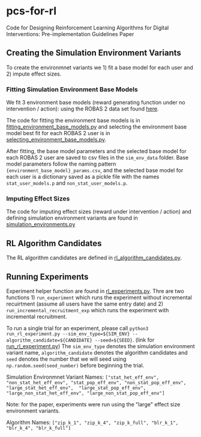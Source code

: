 # pcs-for-rl
Code for Designing Reinforcement Learning Algorithms for Digital Interventions: Pre-implementation Guidelines Paper

## Creating the Simulation Environment Variants
To create the environmnet variants we 1) fit a base model for each user and 2) impute effect sizes.

### Fitting Simulation Environment Base Models

We fit 3 environment base models (reward generating function under no intervention / action): using the ROBAS 2 data set found [here](https://github.com/ROBAS-UCLA/ROBAS.2/blob/master/inst/extdata/robas_2_data.csv).

The code for fitting the environment base models is in [fitting_environment_base_models.py](https://github.com/StatisticalReinforcementLearningLab/pcs-for-rl/blob/main/code/fitting_environment_base_models.py) and selecting the environment base model best fit for each ROBAS 2 user is in [selecting_environment_base_models.py](https://github.com/StatisticalReinforcementLearningLab/pcs-for-rl/blob/main/code/selecting_environment_base_models.py).

After fitting, the base model parameters and the selected base model for each ROBAS 2 user are saved to csv files in the `sim_env_data` folder.
Base model parameters follow the naming pattern `{environment_base_model}_params.csv`, and the selected base model for each user is a dictionary saved as a pickle file with the names `stat_user_models.p` and `non_stat_user_models.p`.

### Imputing Effect Sizes
The code for imputing effect sizes (reward under intervention / action) and defining simulation environment variants are found in [simulation_environments.py](https://github.com/StatisticalReinforcementLearningLab/pcs-for-rl/blob/main/code/simulation_environments.py)

## RL Algorithm Candidates
The RL algorithm candidates are defined in [rl_algorithm_candidates.py](https://github.com/StatisticalReinforcementLearningLab/pcs-for-rl/blob/main/code/rl_algorithm_candidates.py).

## Running Experiments
Experiment helper function are found in [rl_experiments.py](https://github.com/StatisticalReinforcementLearningLab/pcs-for-rl/blob/main/code/rl_experiments.py). Thre are two functions 1) `run_experiment` which runs the experiment without incremental recuirtment (assume all users have the same entry date) and 2) `run_incremental_recruitment_exp` which runs the experiment with incremental recruitment.

To run a single trial for an experiment, please call `python3 run_rl_experiment.py --sim_env_type=${SIM_ENV} --algorithm_candidate=${CANDIDATE} --seed=${SEED}`. (link for [run_rl_experiment.py](https://github.com/StatisticalReinforcementLearningLab/pcs-for-rl/blob/main/code/run_rl_experiment.py))  The `sim_env_type` denotes the simulation environment variant name, `algorithm_candidate` denotes the algorithm candidates and `seed` denotes the number that we will seed using `np.random.seed(seed_number)` before beginning the trial. 

Simulation Environmnet Variant Names:
`["stat_het_eff_env", "non_stat_het_eff_env", "stat_pop_eff_env", "non_stat_pop_eff_env", "large_stat_het_eff_env",  "large_stat_pop_eff_env", "large_non_stat_het_eff_env", "large_non_stat_pop_eff_env"]`

Note: for the paper, experiments were run using the "large" effect size environment variants.

Algorithm Names:
`["zip_k_1", "zip_k_4", "zip_k_full", "blr_k_1", "blr_k_4", "blr_k_full"]`

